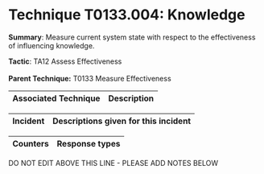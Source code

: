 # Technique T0133.004: Knowledge

**Summary**: Measure current system state with respect to the effectiveness of influencing knowledge.

**Tactic**: TA12 Assess Effectiveness <br><br>**Parent Technique:** T0133 Measure Effectiveness


| Associated Technique | Description |
| --------- | ------------------------- |



| Incident | Descriptions given for this incident |
| -------- | -------------------- |



| Counters | Response types |
| -------- | -------------- |


DO NOT EDIT ABOVE THIS LINE - PLEASE ADD NOTES BELOW